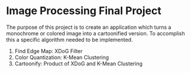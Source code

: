 # Image Processing Final Project 

The purpose of this project is to create an application which turns a monochrome or colored image into a cartoonified version. To accomplish this a specific algorithm needed to be implemented.

1. Find Edge Map: XDoG Filter
2. Color Quantization: K-Mean Clustering
3. Cartoonify: Product of XDoG and K-Mean Clustering

